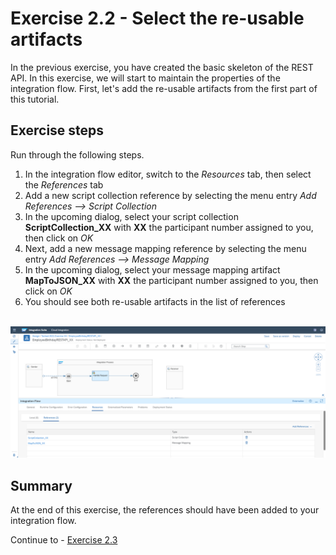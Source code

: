 # Exercise 2.2 - Select the re-usable artifacts

In the previous exercise, you have created the basic skeleton of the REST API. In this exercise, we will start to maintain the properties of the integration flow. First, let's add the re-usable artifacts from the first part of this tutorial.

## Exercise steps

Run through the following steps.
1. In the integration flow editor, switch to the *Resources* tab, then select the *References* tab
2. Add a new script collection reference by selecting the menu entry *Add References --> Script Collection*
3. In the upcoming dialog, select your script collection **ScriptCollection_XX** with **XX** the participant number assigned to you, then click on *OK*
4. Next, add a new message mapping reference by selecting the menu entry *Add References --> Message Mapping*
5. In the upcoming dialog, select your message mapping artifact **MapToJSON_XX** with **XX** the participant number assigned to you, then click on *OK*
6. You should see both re-usable artifacts in the list of references

<br>![Add references](/exercises/ex2/images/CI_AddReferences.png)

## Summary

At the end of this exercise, the references should have been added to your integration flow.

Continue to - [Exercise 2.3](/exercises/ex2/ex23)

